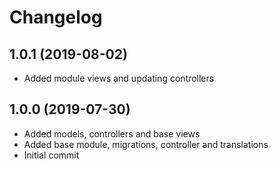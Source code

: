 Changelog
=========

## 1.0.1 (2019-08-02)
 * Added module views and updating controllers

## 1.0.0 (2019-07-30)
 * Added models, controllers and base views
 * Added base module, migrations, controller and translations
 * Initial commit